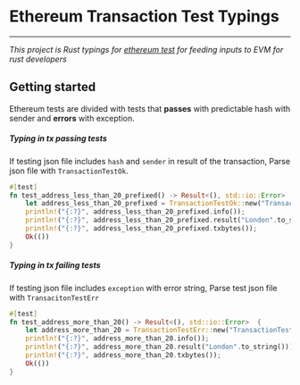 # Ethereum Transaction Test Typings
---

*This project is Rust typings for [ethereum test](https://github.com/ethereum/tests) for feeding inputs to EVM for rust developers*

## Getting started

Ethereum tests are divided with tests that **passes** with predictable hash with sender and **errors** with exception.

##### Typing in tx passing tests

If testing json file includes `hash` and `sender` in result of the transaction, Parse json file with `TransactionTestOk`.

```Rust
#[test]
fn test_address_less_than_20_prefixed() -> Result<(), std::io::Error>  {
    let address_less_than_20_prefixed = TransactionTestOk::new("TransactionTests/ttAddress/AddressLessThan20Prefixed0.json".to_string(), "AddressLessThan20Prefixed0".to_string());
    println!("{:?}", address_less_than_20_prefixed.info());
    println!("{:?}", address_less_than_20_prefixed.result("London".to_string()));
    println!("{:?}", address_less_than_20_prefixed.txbytes()); 
    Ok(())
}
```

##### Typing in tx failing tests

If testing json file includes `exception` with error string, Parse test json file with `TransacitonTestErr`

```Rust
#[test]
fn test_address_more_than_20() -> Result<(), std::io::Error>  {
    let address_more_than_20 = TransactionTestErr::new("TransactionTests/ttAddress/AddressMoreThan20.json".to_string(), "AddressMoreThan20".to_string());
    println!("{:?}", address_more_than_20.info());
    println!("{:?}", address_more_than_20.result("London".to_string()));
    println!("{:?}", address_more_than_20.txbytes()); 
    Ok(())
}
```
